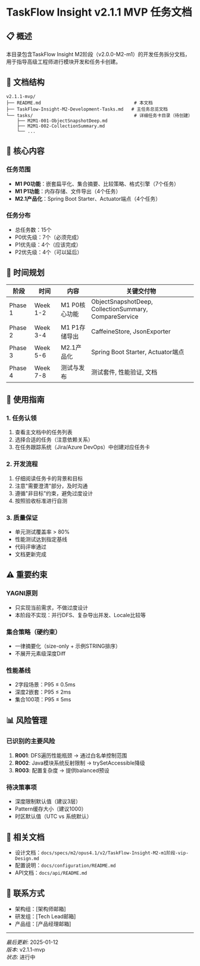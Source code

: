 # TaskFlow Insight v2.1.1 MVP 任务文档

## 📋 概述

本目录包含TaskFlow Insight M2阶段（v2.0.0-M2-m1）的开发任务拆分文档，用于指导高级工程师进行模块开发和任务卡创建。

## 📁 文档结构

```
v2.1.1-mvp/
├── README.md                                   # 本文档
├── TaskFlow-Insight-M2-Development-Tasks.md   # 主任务总览文档
└── tasks/                                      # 详细任务卡目录（待创建）
    ├── M2M1-001-ObjectSnapshotDeep.md
    ├── M2M1-002-CollectionSummary.md
    └── ...
```

## 🎯 核心内容

### 任务范围
- **M1 P0功能**：嵌套扁平化、集合摘要、比较策略、格式引擎（7个任务）
- **M1 P1功能**：内存存储、文件导出（4个任务）
- **M2.1产品化**：Spring Boot Starter、Actuator端点（4个任务）

### 任务分布
- 总任务数：15个
- P0优先级：7个（必须完成）
- P1优先级：4个（应该完成）
- P2优先级：4个（可以延后）

## 📅 时间规划

| 阶段 | 时间 | 内容 | 关键交付物 |
|------|------|------|-----------|
| Phase 1 | Week 1-2 | M1 P0核心功能 | ObjectSnapshotDeep, CollectionSummary, CompareService |
| Phase 2 | Week 3-4 | M1 P1存储导出 | CaffeineStore, JsonExporter |
| Phase 3 | Week 5-6 | M2.1产品化 | Spring Boot Starter, Actuator端点 |
| Phase 4 | Week 7-8 | 测试与发布 | 测试套件, 性能验证, 文档 |

## 🔧 使用指南

### 1. 任务认领
1. 查看主文档中的任务列表
2. 选择合适的任务（注意依赖关系）
3. 在任务跟踪系统（Jira/Azure DevOps）中创建对应任务卡

### 2. 开发流程
1. 仔细阅读任务卡的背景和目标
2. 注意"需要澄清"部分，及时沟通
3. 遵循"非目标"约束，避免过度设计
4. 按照验收标准进行自测

### 3. 质量保证
- 单元测试覆盖率 > 80%
- 性能测试达到指定基线
- 代码评审通过
- 文档更新完成

## ⚠️ 重要约束

### YAGNI原则
- 只实现当前需求，不做过度设计
- 本阶段不实现：并行DFS、复杂导出并发、Locale比较等

### 集合策略（硬约束）
- 一律摘要化（size-only + 示例STRING排序）
- 不展开元素级深度Diff

### 性能基线
- 2字段场景：P95 ≤ 0.5ms
- 深度2嵌套：P95 ≤ 2ms  
- 集合100项：P95 ≤ 5ms

## 📊 风险管理

### 已识别的主要风险
1. **R001**: DFS遍历性能瓶颈 → 通过白名单控制范围
2. **R002**: Java模块系统反射限制 → trySetAccessible降级
3. **R003**: 配置复杂度 → 提供balanced预设

### 待决策事项
- 深度限制默认值（建议3层）
- Pattern缓存大小（建议1000）
- 时区默认值（UTC vs 系统默认）

## 🔗 相关文档

- 设计文档：`docs/specs/m2/opus4.1/v2/TaskFlow-Insight-M2-m1阶段-vip-Design.md`
- 配置说明：`docs/configuration/README.md`
- API文档：`docs/api/README.md`

## 👥 联系方式

- 架构组：[架构师邮箱]
- 研发组：[Tech Lead邮箱]
- 产品组：[产品经理邮箱]

---

*最后更新*: 2025-01-12  
*版本*: v2.1.1-mvp  
*状态*: 进行中